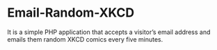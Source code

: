 # Email-Random-XKCD
It is a simple PHP application that accepts a visitor’s email address and emails them random XKCD comics every five minutes.
